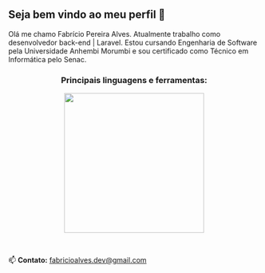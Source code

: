 ## Seja bem vindo ao meu perfil 👋

 Olá me chamo Fabrício Pereira Alves. Atualmente trabalho como desenvolvedor back-end | Laravel. Estou cursando Engenharia de Software pela Universidade Anhembi Morumbi e sou certificado como Técnico em Informática pelo Senac.

<!-- - 🔭 I’m currently working on ... -->
<!-- - 👯 I’m looking to collaborate on ... -->
<!-- - 🤔 I’m looking for help with ... -->
<!-- - 💬 Ask me about ... -->

<h3 align="center">Principais linguagens e ferramentas:</h3>
<p align="center">
  <a href="https://skillicons.dev">
    <img width="280" src="https://skillicons.dev/icons?i=php,laravel,golang,mysql,docker,linux" />
  </a>
</p>

<br>

 📫 **Contato:** <a target="_black" href="mailto:fabricioalves.dev@gmail.com">fabricioalves.dev@gmail.com<a>
